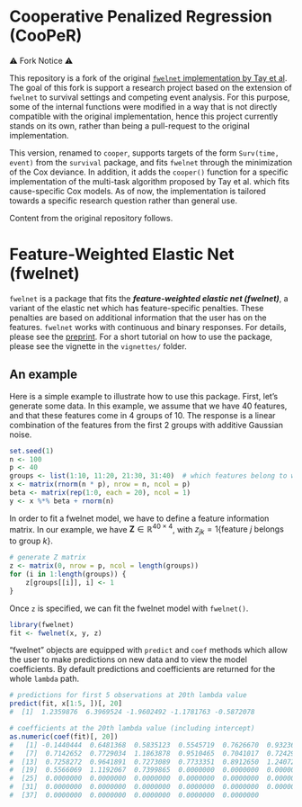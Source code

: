 <!-- README.md is generated from README.Rmd. Please edit that file -->

# Cooperative Penalized Regression (CooPeR)

⚠️ Fork Notice ⚠️

This repository is a fork of the original [`fwelnet` implementation by
Tay et al](https://github.com/kjytay/fwelnet).  
The goal of this fork is support a research project based on the
extension of `fwelnet` to survival settings and competing event
analysis. For this purpose, some of the internal functions were modified
in a way that is not directly compatible with the original
implementation, hence this project currently stands on its own, rather
than being a pull-request to the original implementation.

This version, renamed to `cooper`, supports targets of the form
`Surv(time, event)` from the `survival` package, and fits `fwelnet`
through the minimization of the Cox deviance. In addition, it adds the
`cooper()` function for a specific implementation of the multi-task
algorithm proposed by Tay et al. which fits cause-specific Cox models.
As of now, the implementation is tailored towards a specific research
question rather than general use.

Content from the original repository follows.

# Feature-Weighted Elastic Net (fwelnet)

`fwelnet` is a package that fits the ***feature-weighted elastic net
(fwelnet)***, a variant of the elastic net which has feature-specific
penalties. These penalties are based on additional information that the
user has on the features. `fwelnet` works with continuous and binary
responses. For details, please see the
[preprint](https://arxiv.org/abs/2006.01395). For a short tutorial on
how to use the package, please see the vignette in the `vignettes/`
folder.

## An example

Here is a simple example to illustrate how to use this package. First,
let’s generate some data. In this example, we assume that we have 40
features, and that these features come in 4 groups of 10. The response
is a linear combination of the features from the first 2 groups with
additive Gaussian noise.

``` r
set.seed(1)
n <- 100
p <- 40
groups <- list(1:10, 11:20, 21:30, 31:40)  # which features belong to which group
x <- matrix(rnorm(n * p), nrow = n, ncol = p)
beta <- matrix(rep(1:0, each = 20), ncol = 1)
y <- x %*% beta + rnorm(n)
```

In order to fit a fwelnet model, we have to define a feature information
matrix. In our example, we have
$\mathbf{Z} \in \mathbb{R}^{40 \times 4}$, with
$z_{jk} = 1\{ \text{feature } j \text{ belongs to group } k \}$.

``` r
# generate Z matrix
z <- matrix(0, nrow = p, ncol = length(groups))
for (i in 1:length(groups)) {
    z[groups[[i]], i] <- 1
}
```

Once `z` is specified, we can fit the fwelnet model with `fwelnet()`.

``` r
library(fwelnet)
fit <- fwelnet(x, y, z)
```

“fwelnet” objects are equipped with `predict` and `coef` methods which
allow the user to make predictions on new data and to view the model
coefficients. By default predictions and coefficients are returned for
the whole `lambda` path.

``` r
# predictions for first 5 observations at 20th lambda value
predict(fit, x[1:5, ])[, 20]
#  [1]  1.2359876  6.3969524 -1.9602492 -1.1781763 -0.5872078

# coefficients at the 20th lambda value (including intercept)
as.numeric(coef(fit)[, 20])
#   [1] -0.1440444  0.6481368  0.5835123  0.5545719  0.7626670  0.9323669
#   [7]  0.7142652  0.7729034  1.1863878  0.9510465  0.7041017  0.7242916
#  [13]  0.7258272  0.9641891  0.7273089  0.7733351  0.8912650  1.2407252
#  [19]  0.5566069  1.1192067  0.7399865  0.0000000  0.0000000  0.0000000
#  [25]  0.0000000  0.0000000  0.0000000  0.0000000  0.0000000  0.0000000
#  [31]  0.0000000  0.0000000  0.0000000  0.0000000  0.0000000  0.0000000
#  [37]  0.0000000  0.0000000  0.0000000  0.0000000  0.0000000
```
